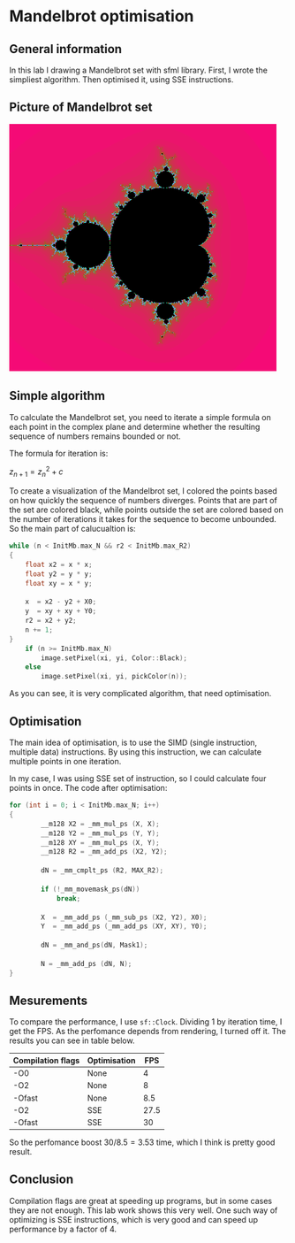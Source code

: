 # Mandelbrot optimisation
## General information
In this lab I drawing a Mandelbrot set with sfml library. First, I wrote the simpliest algorithm. Then optimised it, using SSE instructions.

## Picture of Mandelbrot set
![Picture](img/MandelbrotSet.png)
## Simple algorithm
To calculate the Mandelbrot set, you need to iterate a simple formula on each point in the complex plane and
determine whether the resulting sequence of numbers remains bounded or not.

The formula for iteration is:

$z_{n+1} = z_n^2 + c$

To create a visualization of the Mandelbrot set, I colored the points based on how quickly the sequence of numbers diverges. 
Points that are part of the set are colored black, while points outside the set are colored based on the number of iterations it takes for the sequence to become unbounded.
So the main part of calucualtion is:
~~~C++
while (n < InitMb.max_N && r2 < InitMb.max_R2)
{
    float x2 = x * x;
    float y2 = y * y;
    float xy = x * y;

    x  = x2 - y2 + X0;
    y  = xy + xy + Y0;
    r2 = x2 + y2;
    n += 1;
}
    if (n >= InitMb.max_N)
        image.setPixel(xi, yi, Color::Black);
    else
        image.setPixel(xi, yi, pickColor(n));
~~~
As you can see, it is very complicated algorithm, that need optimisation.

## Optimisation

The main idea of optimisation, is to use the SIMD (single instruction, multiple data) instructions. By using this instruction, 
we can calculate multiple points in one iteration.

In my case, I was using SSE set of instruction, so I could calculate four points in once.
The code after optimisation:
~~~C++
for (int i = 0; i < InitMb.max_N; i++)
{
        __m128 X2 = _mm_mul_ps (X, X);
        __m128 Y2 = _mm_mul_ps (Y, Y);
        __m128 XY = _mm_mul_ps (X, Y);
        __m128 R2 = _mm_add_ps (X2, Y2);

        dN = _mm_cmplt_ps (R2, MAX_R2);

        if (!_mm_movemask_ps(dN))
            break;

        X  = _mm_add_ps (_mm_sub_ps (X2, Y2), X0);
        Y  = _mm_add_ps (_mm_add_ps (XY, XY), Y0);

        dN = _mm_and_ps(dN, Mask1);

        N = _mm_add_ps (dN, N);
}
~~~
## Mesurements

To compare the performance, I use ```sf::Clock```. Dividing 1 by iteration time, I get the FPS. 
As the perfomance depends from rendering, I turned off it. The results you can see in table below.

| Compilation flags | Optimisation | FPS |
|-------------------|--------------|-----|
| -O0               |     None     | 4   |
| -O2               |     None     | 8   |
| -Ofast            |     None     | 8.5 |
| -O2               |     SSE      | 27.5|
| -Ofast            |     SSE      | 30  |

So the perfomance boost $30/8.5 = 3.53$ time, which I think is pretty good result.

## Conclusion

Compilation flags are great at speeding up programs, but in some cases they are not enough. This lab work shows this very well. 
One such way of optimizing is SSE instructions, which is very good and can speed up performance by a factor of 4.
